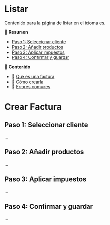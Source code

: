 # Listar
Contenido para la página de listar en el idioma es.


📑 **Resumen**

- [Paso 1: Seleccionar cliente](#paso-1-seleccionar-cliente)
- [Paso 2: Añadir productos](#paso-2-añadir-productos)
- [Paso 3: Aplicar impuestos](#paso-3-aplicar-impuestos)
- [Paso 4: Confirmar y guardar](#paso-4-confirmar-y-guardar)


📌 **Contenido**

- 🔹 [Qué es una factura](#qué-es-una-factura)
- 🔹 [Cómo crearla](#cómo-crear-una-factura)
- 🔹 [Errores comunes](#errores-comunes)




# Crear Factura

## Paso 1: Seleccionar cliente
...

## Paso 2: Añadir productos
...

## Paso 3: Aplicar impuestos
...

## Paso 4: Confirmar y guardar
...
